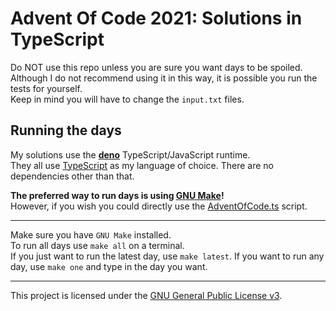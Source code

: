 # Advent Of Code 2021: Solutions in TypeScript

Do NOT use this repo unless you are sure you want days to be spoiled.  
Although I do not recommend using it in this way, it is possible you run the tests for yourself.  
Keep in mind you will have to change the `input.txt` files.  

## Running the days

My solutions use the **[deno](https://deno.land/)** TypeScript/JavaScript runtime.  
They all use [TypeScript](https://www.typescriptlang.org/) as my language of choice.
There are no dependencies other than that.

**The preferred way to run days is using [GNU Make](https://www.gnu.org/software/make/)!**  
However, if you wish you could directly use the [AdventOfCode.ts](./AdventOfCode.ts) script.  

---
Make sure you have `GNU Make` installed.  
To run all days use `make all` on a terminal.  
If you just want to run the latest day, use `make latest`.
If you want to run any day, use `make one` and type in the day you want. 

---

This project is licensed under the [GNU General Public License v3](https://www.gnu.org/licenses/gpl-3.0.html).